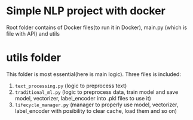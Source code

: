 # Simple NLP project with docker
Root folder contains of Docker files(to run it in Docker), main.py (which is file with API) and utils

# utils folder
This folder is most essential(here is main logic). Three files is included:

1. `text_processing.py` (logic to preprocess text)
2. `traditional_ml.py` (logic to preprocess data, train model and save model, vectorizer, label_encoder into .pkl files to use it)
3. `lifecycle_manager.py` (manager to properly use model, vectorizer, label_encoder with posibility to clear cache, load them and so on)
